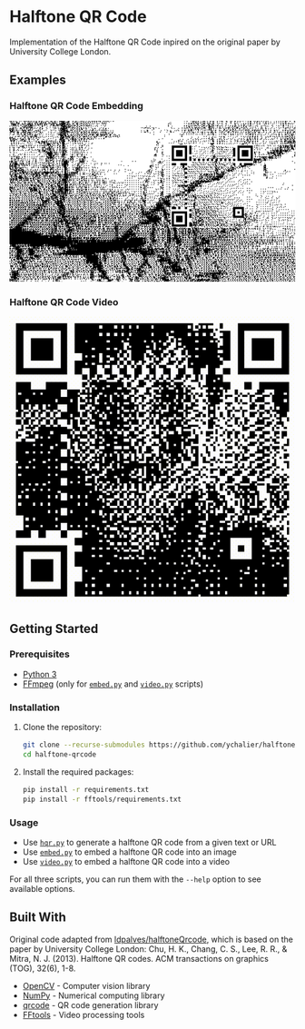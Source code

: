 # Halftone QR Code

Implementation of the Halftone QR Code inpired on the original paper by University College London.

## Examples

### Halftone QR Code Embedding

![](examples/river.png)

### Halftone QR Code Video

![](examples/face.gif)

## Getting Started

### Prerequisites

- [Python 3](https://www.python.org/downloads/)
- [FFmpeg](https://ffmpeg.org/) (only for [`embed.py`](embed.py) and [`video.py`](video.py) scripts)

### Installation

1. Clone the repository:
    ```bash
    git clone --recurse-submodules https://github.com/ychalier/halftone-qrcode.git
    cd halftone-qrcode
    ```
2. Install the required packages:
    ```bash
    pip install -r requirements.txt
    pip install -r fftools/requirements.txt
    ```

### Usage

- Use [`hqr.py`](hqr.py) to generate a halftone QR code from a given text or URL
- Use [`embed.py`](embed.py) to embed a halftone QR code into an image
- Use [`video.py`](video.py) to embed a halftone QR code into a video

For all three scripts, you can run them with the `--help` option to see available options.

## Built With

Original code adapted from [ldpalves/halftoneQrcode](https://github.com/ldpalves/halftoneQrcode), which is based on the paper by University College London: Chu, H. K., Chang, C. S., Lee, R. R., & Mitra, N. J. (2013). Halftone QR codes. ACM transactions on graphics (TOG), 32(6), 1-8.

- [OpenCV](https://opencv.org/) - Computer vision library
- [NumPy](https://numpy.org/) - Numerical computing library
- [qrcode](https://pypi.org/project/qrcode/) - QR code generation library
- [FFtools](https://github.com/ychalier/fftools/) - Video processing tools
